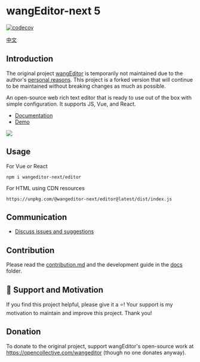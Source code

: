 # wangEditor-next 5

[![codecov](https://codecov.io/gh/cycleccc/wangEditor-next/branch/master/graph/badge.svg?token=0ZSXFXJPK3)](https://codecov.io/gh/cycleccc/wangEditor-next)

[中文](./README.md)

## Introduction

The original project [wangEditor](https://github.com/wangeditor-team/wangEditor) is temporarily not maintained due to the author's [personal reasons](https://juejin.cn/post/7272735633458413602). This project is a forked version that will continue to be maintained without breaking changes as much as possible.

An open-source web rich text editor that is ready to use out of the box with simple configuration. It supports JS, Vue, and React.

- [Documentation](https://www.wangeditor.com/)
- [Demo](https://www.wangeditor.com/demo/)

![](./docs/images/editor.png)

## Usage

For Vue or React
~~~shell
npm i wangeditor-next/editor
~~~

For HTML using CDN resources
~~~
https://unpkg.com/@wangeditor-next/editor@latest/dist/index.js
~~~

## Communication

- [Discuss issues and suggestions](https://github.com/cycleccc/wangEditor/pulls)

## Contribution

Please read the [contribution.md](https://github.com/cycleccc/wangEditor-next/blob/master/docs/contribution-CN.md) and the development guide in the [docs](https://github.com/cycleccc/wangEditor-next/tree/master/docs) folder.

## 🌟 Support and Motivation

If you find this project helpful, please give it a ⭐️! Your support is my motivation to maintain and improve this project. Thank you!

## Donation

To donate to the original project, support wangEditor's open-source work at https://opencollective.com/wangeditor (though no one donates anyway).

